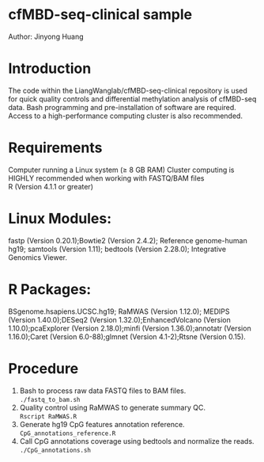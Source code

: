 # cfMBD-seq-clinical sample
Author: Jinyong Huang
# Introduction
The code within the LiangWanglab/cfMBD-seq-clinical repository is used for quick quality controls and differential methylation analysis of cfMBD-seq data. Bash programming and pre-installation of software are required. Access to a high-performance computing cluster is also recommended. 
# Requirements
Computer running a Linux system (≥ 8 GB RAM) Cluster computing is HIGHLY recommended when working with FASTQ/BAM files  
R (Version 4.1.1 or greater) 
# Linux Modules: 
fastp (Version 0.20.1);Bowtie2 (Version 2.4.2); Reference genome-human hg19; samtools (Version 1.11); bedtools (Version 2.28.0); Integrative Genomics Viewer.
# R Packages: 
BSgenome.hsapiens.UCSC.hg19; RaMWAS (Version 1.12.0); MEDIPS (Version 1.40.0);DESeq2 (Version 1.32.0);EnhancedVolcano (Version 1.10.0);pcaExplorer (Version 2.18.0);minfi (Version 1.36.0);annotatr (Version 1.16.0);Caret (Version 6.0-88);glmnet (Version 4.1-2);Rtsne (Version 0.15).
# Procedure
1. Bash to process raw data FASTQ files to BAM files.  
```./fastq_to_bam.sh```  
2. Quality control using RaMWAS to generate summary QC.  
```Rscript RaMWAS.R```    
3. Generate hg19 CpG features annotation reference.  
```CpG_annotations_reference.R```  
4. Call CpG annotations coverage using bedtools and normalize the reads.   
```./CpG_annotations.sh``` 
